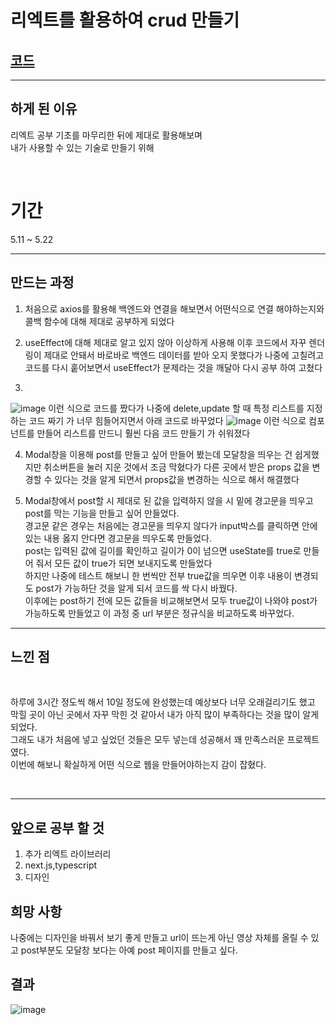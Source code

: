 # 리엑트를 활용하여 crud 만들기
## [코드](https://github.com/yj0216/react-gathering/tree/main/wanted-pre-onboarding-frontend)

***
## 하게 된 이유
리엑트 공부 기초를 마무리한 뒤에 제대로 활용해보며  
내가  사용할 수 있는 기술로 만들기 위해  

<br>

# 기간
5.11 ~ 5.22

***
## 만드는 과정
1. 처음으로 axios를 활용해 백엔드와 연결을 해보면서 어떤식으로 연결 해야하는지와 콜백 함수에 대해 제대로 공부하게 되었다  

2. useEffect에 대해 제대로 알고 있지 않아 이상하게 사용해 이후 코드에서 자꾸 렌더링이 제대로 안돼서 바로바로 백엔드 데이터를 받아 오지 못했다가 나중에 고칠려고 코드를 다시 훝어보면서 useEffect가 문제라는 것을 깨달아 다시 공부 하여 고쳤다    

3. 
![image](https://github.com/yj0216/TIL/assets/103087994/e2ead7f2-f23c-43eb-b82e-b7de3e32b893)
이런 식으로 코드를 짰다가 나중에 delete,update 할 때 특정 리스트를 지정하는 코드 짜기 가 너무 힘들어지면서 아래 코드로 바꾸었다
![image](https://github.com/yj0216/TIL/assets/103087994/a375f1cd-70e2-4bc8-864d-69127932ca49)
이런 식으로 컴포넌트를 만들어 리스트를 만드니 훨씬 다음 코드 만들기 가 쉬워졌다

4. Modal창을 이용해 post를 만들고 싶어 만들어 봤는데 모달창을 띄우는 건 쉽게했지만 취소버튼을 눌러 지운 것에서 조금 막혔다가 다른 곳에서 받은 props 값을 변경할 수 있다는 것을 알게 되면서 props값을 변경하는 식으로 해서 해결했다

5. Modal창에서 post할 시 제대로 된 값을 입력하지 않을 시 밑에 경고문을 띄우고 post를 막는 기능을 만들고 싶어 만들었다.  
경고문 같은 경우는 처음에는 경고문을 띄우지 않다가 input박스를 클릭하면 안에 있는 내용 옳지 안다면 경고문을 띄우도록 만들었다.  
 post는 입력된 값에 길이를 확인하고 길이가 0이 넘으면 useState를 true로 만들어 줘서 모든 값이 true가 되면 보내지도록 만들었다  
하지만 나중에 테스트 해보니 한 번씩만 전부 true값을 띄우면 이후 내용이 변경되도  post가 가능하단 것을 알게 되서 코드를 싹 다시 바꿨다.  
이후에는 post하기 전에 모든 값들을 비교해보면서 모두 true값이 나와야 post가 가능하도록 만들었고 이 과정 중 url 부분은 정규식을 비교하도록 바꾸었다.

***
## 느낀 점
<br>

하루에 3시간 정도씩 해서 10일 정도에 완성했는데 예상보다 너무 오래걸리기도 했고 막힐 곳이 아닌 곳에서 자꾸 막힌 것 같아서 내가 아직 많이 부족하다는 것을 많이 알게 되었다.  
그래도 내가 처음에 넣고 싶었던 것들은 모두 넣는데 성공해서 꽤 만족스러운 프로젝트였다.    
이번에 해보니 확실하게 어떤 식으로 웹을 만들어야하는지 감이 잡혔다.  

<br>

***

## 앞으로 공부 할 것
1. 추가 리엑트 라이브러리
2. next.js,typescript
3. 디자인

## 희망 사항
나중에는 디자인을 바꿔서 보기 좋게 만들고 url이 뜨는게 아닌 영상 자체를 올릴 수 있고 post부분도 모달창 보다는 아예 post 페이지를 만들고 싶다.

## 결과

![image](https://github.com/yj0216/TIL/assets/103087994/46afedfc-9f05-4e04-8407-ab80c4d310f0)

